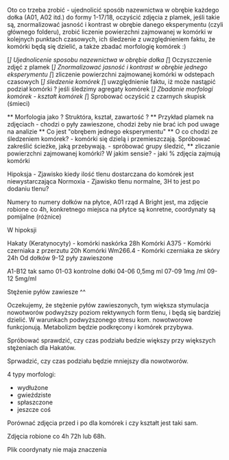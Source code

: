 Oto co trzeba zrobić - ujednolicić sposób nazewnictwa w obrębie każdego dołka (A01, A02 itd.) do formy 1-17/18, oczyścić zdjęcia z plamek, jeśli takie są, znormalizować jasność i kontrast w obrębie danego eksperymentu (czyli głównego folderu), zrobić liczenie powierzchni zajmowanej w komórki w kolejnych punktach czasowych, ich śledzenie z uwzględnieniem faktu, że komórki będą się dzielić, a także zbadać morfologię komórek :)

[*] Ujednolicenie sposobu nazewnictwa w obrębie dołka
[*] Oczyszczenie zdjęć z plamek
[*] Znormalizować jasność i kontrast w obrębie jednego eksperymentu
[*] zliczenie powierzchni zajmowanej komórki w odstepach czasowych
[*] śledzenie komórek
[*] uwzględnienie faktu, iż może nastąpić podział komórki ? jeśli śledzimy agregaty komórek 
[*] Zbadanie morfologi komórek - kształt komórek
[*] Sprobować oczyścić z czarnych skupisk (śmieci)

** Morfologia jako ? Struktóra, kształ, zawartość ?
** Przykład plamek na zdjęciach - chodzi o pyły zawieszone, chodzi żeby nie brać ich pod uwage na analizie
** Co jest "obrębem jednego eksperymentu"
** O co chodzi ze śledzeniem komórek? - komórki się dzielą i przemieszczają. Spróbować zakreślić ścieżke, jaką przebywają. - spróbować grupy śledzić, 
** zliczanie powierzchni zajmowanej komórki? W jakim sensie? - jaki % zdjęcia zajmują komórki 

Hipoksja - Zjawisko kiedy ilość tlenu dostarczana do komórek jest niewystarczająca
Normoxia - Zjawisko tlenu normalne, 3H to jest po dodaniu tlenu?

Numery to numery dołków na płytce, A01 rząd A
Bright jest, ma zdjęcie robione co 4h, konkretnego miejsca na płytce są konretne, coordynaty są pomijalne (różnice)

W hipoksji 

Hakaty (Keratynocyty) - komórki naskórka 28h
Komórki A375 - Komórki czerniaka z przerzutu 20h
Komórki Wm266.4 - Komórki czerniaka ze skóry 24h
Od dołków 9-12 pyły zawieszone

A1-B12 tak samo
01-03 kontrolne dołki
04-06 0,5mg ml
07-09 1mg /ml
09-12 5mg/ml

Stężenie pyłów zawiesze ^^

Oczekujemy, że stężenie pyłów zawieszonych, tym większa stymulacja nowotworów podwyższy poziom rektywnych form tlenu, i będą się bardziej dzielić. W warunkach podwyższonego stresu kom. nowotworowe funkcjonują. Metabolizm będzie podkręcony i komórek przybywa. 

Spróbować sprawdzić, czy czas podziału bedzie większy przy większych stężeniach dla Hakatów.

Sprwadzić, czy czas podziału będzie mniejszy dla nowotworów.

4 typy morfologi:

* wydłużone
* gwieździste
* spłaszczone
* jeszcze coś

Porównać zdjęcia przed i po dla komórek i czy kształt jest taki sam. 

Zdjęcia robione co 4h 72h lub 68h.

Plik coordynaty nie maja znaczenia

